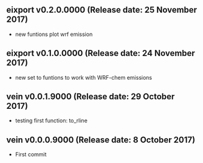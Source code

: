 ## eixport v0.2.0.0000 (Release date: 25 November 2017)
- new funtions plot wrf emission

## eixport v0.1.0.0000 (Release date: 24 November 2017)
- new set to funtions to work with WRF-chem emissions

## vein v0.0.1.9000 (Release date: 29 October 2017)
- testing first function: to_rline

## vein v0.0.0.9000 (Release date: 8 October 2017)
- First commit
